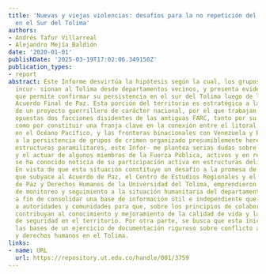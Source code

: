 ```yaml
---
title: 'Nuevas y viejas violencias: desafíos para la no repetición del conflicto armado
  en el Sur del Tolima'
authors:
- Andrés Tafur Villarreal
- Alejandro Mejía Baldión
date: '2020-01-01'
publishDate: '2025-03-19T17:02:06.349150Z'
publication_types:
- report
abstract: Este Informe desvirtúa la hipótesis según la cual, los grupos armados organizados
  incur- sionan al Tolima desde departamentos vecinos, y presenta evidencia consistente
  que permite confirmar su persistencia en el sur del Tolima luego de la firma del
  Acuerdo Final de Paz. Esta porción del territorio es estratégica a la consolidación
  de un proyecto guerrillero de carácter nacional, por el que trabajan desde orillas
  opuestas dos facciones disidentes de las antiguas FARC, tanto por su valor histórico,
  como por constituir una franja clave en la conexión entre el litoral colombiano
  en el Océano Pacífico, y las fronteras binacionales con Venezuela y Brasil. En cuanto
  a la persistencia de grupos de crimen organizado presumiblemente herederos de las
  estructuras paramilitares, este Infor- me plantea serias dudas sobre la posición
  y el actuar de algunos miembros de la Fuerza Pública, activos y en retiro, de quienes
  se ha conocido noticia de su participación activa en estructuras delincuenciales.
  En vista de que esta situación constituye un desafío a la promesa de no repetición
  que subyace al Acuerdo de Paz, el Centro de Estudios Regionales y el Observatorio
  de Paz y Derechos Humanos de la Universidad del Tolima, emprendieron un ejercicio
  de monitoreo y seguimiento a la situación humanitaria del departamento del Tolima,
  a fin de consolidar una base de información útil e independiente que dé herramientas
  a autoridades y comunidades para que, sobre los principios de colaboración y corresponsabilidad,
  contribuyan al conocimiento y mejoramiento de la calidad de vida y las condiciones
  de seguridad en el territorio. Por otra parte, se busca que esta iniciativa siente
  las bases de un ejercicio de documentación riguroso sobre conflicto armado, violencia
  y derechos humanos en el Tolima.
links:
- name: URL
  url: https://repository.ut.edu.co/handle/001/3759
---
```

